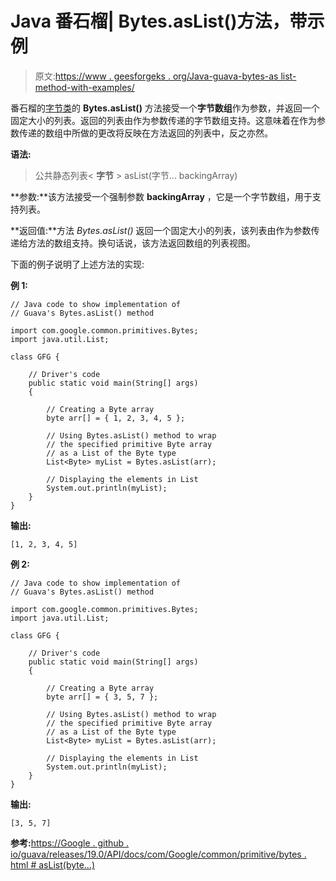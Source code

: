 # Java 番石榴| Bytes.asList()方法，带示例

> 原文:[https://www . geesforgeks . org/Java-guava-bytes-as list-method-with-examples/](https://www.geeksforgeeks.org/java-guava-bytes-aslist-method-with-examples/)

番石榴的[字节类](https://www.geeksforgeeks.org/bytes-class-guava-java/)的 **Bytes.asList()** 方法接受一个**字节数组**作为参数，并返回一个固定大小的列表。返回的列表由作为参数传递的字节数组支持。这意味着在作为参数传递的数组中所做的更改将反映在方法返回的列表中，反之亦然。

**语法:**

> 公共静态列表< **字节** > asList(字节… backingArray)

**参数:**该方法接受一个强制参数 **backingArray** ，它是一个字节数组，用于支持列表。

**返回值:**方法 *Bytes.asList()* 返回一个固定大小的列表，该列表由作为参数传递给方法的数组支持。换句话说，该方法返回数组的列表视图。

下面的例子说明了上述方法的实现:

**例 1:**

```
// Java code to show implementation of
// Guava's Bytes.asList() method

import com.google.common.primitives.Bytes;
import java.util.List;

class GFG {

    // Driver's code
    public static void main(String[] args)
    {

        // Creating a Byte array
        byte arr[] = { 1, 2, 3, 4, 5 };

        // Using Bytes.asList() method to wrap
        // the specified primitive Byte array
        // as a List of the Byte type
        List<Byte> myList = Bytes.asList(arr);

        // Displaying the elements in List
        System.out.println(myList);
    }
}
```

**输出:**

```
[1, 2, 3, 4, 5]

```

**例 2:**

```
// Java code to show implementation of
// Guava's Bytes.asList() method

import com.google.common.primitives.Bytes;
import java.util.List;

class GFG {

    // Driver's code
    public static void main(String[] args)
    {

        // Creating a Byte array
        byte arr[] = { 3, 5, 7 };

        // Using Bytes.asList() method to wrap
        // the specified primitive Byte array
        // as a List of the Byte type
        List<Byte> myList = Bytes.asList(arr);

        // Displaying the elements in List
        System.out.println(myList);
    }
}
```

**输出:**

```
[3, 5, 7]

```

**参考:**[https://Google . github . io/guava/releases/19.0/API/docs/com/Google/common/primitive/bytes . html # asList(byte…)](https://google.github.io/guava/releases/19.0/api/docs/com/google/common/primitives/Bytes.html#asList(byte...))